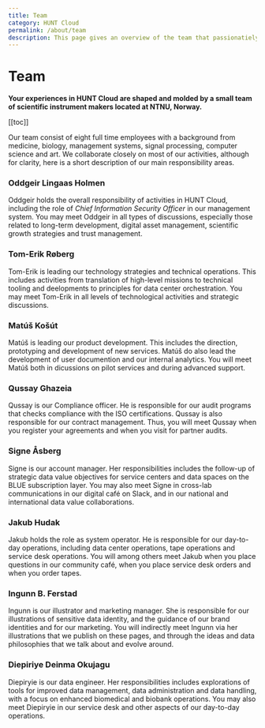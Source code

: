 ```yaml
---
title: Team
category: HUNT Cloud
permalink: /about/team
description: This page gives an overview of the team that passionatiely develop HUNT Cloud.
---
```


# Team


**Your experiences in HUNT Cloud are shaped and molded by a small team of scientific instrument makers located at NTNU, Norway.**

[[toc]]

Our team consist of eight full time employees with a background from medicine, biology, management systems, signal processing, computer science and art. We collaborate closely on most of our activities, although for clarity, here is a short description of our main responsibility areas.

### Oddgeir Lingaas Holmen

Oddgeir holds the overall responsibility of activities in HUNT Cloud, including the role of *Chief Information Security Officer* in our management system. You may meet Oddgeir in all types of discussions, especially those related to long-term development, digital asset management, scientific growth strategies and trust management.

### Tom-Erik Røberg

Tom-Erik is leading our technology strategies and technical operations. This includes activities from translation of high-level missions to technical tooling and deelopments to principles for data center orchestration. You may meet Tom-Erik in all levels of technological activities and strategic discussions. 

### Matúš Košút

Matúš is leading our product development. This includes the direction, prototyping and development of new services. Matúš do also lead the development of user documention and our internal analytics. You will meet Matúš both in dicussions on pilot services and during advanced support. 
 
### Qussay Ghazeia

Qussay is our Compliance officer. He is responsible for our audit programs that checks compliance with the ISO certifications. Qussay is also responsible for our contract management. Thus, you will meet Qussay when you register your agreements and when you visit for partner audits. 

### Signe Åsberg

Signe is our account manager. Her responsibilities includes the follow-up of strategic data value objectives for service centers and data spaces on the BLUE subscription layer. You may also meet Signe in cross-lab communications in our digital café on Slack, and in our national and international data value collaborations. 

### Jakub Hudak

Jakub holds the role as system operator. He is responsible for our day-to-day operations, including data center operations, tape operations and service desk operations. You will among others meet Jakub when you place questions in our community café, when you place service desk orders and when you order tapes. 

### Ingunn B. Ferstad

Ingunn is our illustrator and marketing manager. She is responsible for our illustrations of sensitive data identity, and the guidance of our brand identities and for our marketing. You will indirectly meet Ingunn via her illustrations that we publish on these pages, and through the ideas and data philosophies that we talk about and evolve around.

### Diepiriye Deinma Okujagu

Diepiryie is our data engineer. Her responsibilities includes explorations of tools for improved data management, data administration and data handling,  with a focus on enhanced biomedical and biobank operations. You may also meet Diepiryie in our service desk and other aspects of our day-to-day operations.

